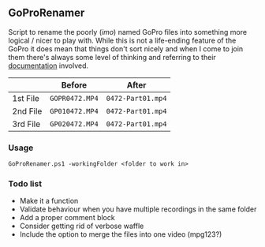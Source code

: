 ## GoProRenamer
Script to rename the poorly (*imo*) named GoPro files into something more logical / nicer to play with. While this is not a life-ending feature of the GoPro it does mean that things don't sort nicely and when I come to join them there's always some level of thinking and referring to their [documentation](https://gopro.com/help/articles/question_answer/GoPro-Camera-File-Naming-Convention) involved.

|                |Before                    |After                      |
|----------------|--------------------------|---------------------------|
|1st File        |`GOPR0472.MP4`            |`0472-Part01.mp4`          |
|2nd File        |`GP010472.MP4`            |`0472-Part01.mp4`          |
|3rd File        |`GP020472.MP4`            |`0472-Part01.mp4`          |

### Usage
`GoProRenamer.ps1 -workingFolder <folder to work in>`

### Todo list
- Make it a function
- Validate behaviour when you have multiple recordings in the same folder
- Add a proper comment block
- Consider getting rid of verbose waffle
- Include the option to merge the files into one video (mpg123?)